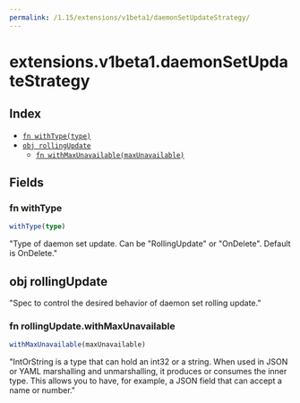 ```yaml
---
permalink: /1.15/extensions/v1beta1/daemonSetUpdateStrategy/
---
```


# extensions.v1beta1.daemonSetUpdateStrategy



## Index

* [`fn withType(type)`](#fn-withtype)
* [`obj rollingUpdate`](#obj-rollingupdate)
  * [`fn withMaxUnavailable(maxUnavailable)`](#fn-rollingupdatewithmaxunavailable)

## Fields

### fn withType

```ts
withType(type)
```

"Type of daemon set update. Can be \"RollingUpdate\" or \"OnDelete\". Default is OnDelete."

## obj rollingUpdate

"Spec to control the desired behavior of daemon set rolling update."

### fn rollingUpdate.withMaxUnavailable

```ts
withMaxUnavailable(maxUnavailable)
```

"IntOrString is a type that can hold an int32 or a string.  When used in JSON or YAML marshalling and unmarshalling, it produces or consumes the inner type.  This allows you to have, for example, a JSON field that can accept a name or number."